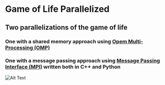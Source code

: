 # Game of Life Parallelized 

## Two parallelizations of the game of life 

### One with a shared memory approach using [Opem Multi-Processing (OMP)](https://www.openmp.org/)
### One with a message passing approach using [Message Passing Interface (MPI)](https://www.mcs.anl.gov/research/projects/mpi/) written both in C++ and Python 

![Alt Text](https://media.giphy.com/gifs/Y3Y7AHKxr8ccP2Difm)

